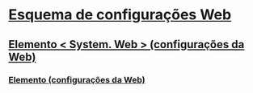 # [Esquema de configurações Web](index.md)
## [Elemento < System. Web > (configurações da Web)](system-web-element-web-settings.md)
### [<applicationPool>Elemento (configurações da Web)](applicationpool-element-web-settings.md)
